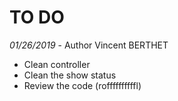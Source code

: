 # TO DO
*01/26/2019* - Author Vincent BERTHET

* Clean controller
* Clean the show status
* Review the code (roffffffffffl)